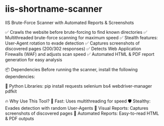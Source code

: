 # iis-shortname-scanner
 IIS Brute-Force Scanner with Automated Reports &amp; Screenshots

✅ Crawls the website before brute-forcing to find known directories
✅ Multithreaded brute-force scanning for maximum speed
✅ Stealth features: User-Agent rotation to evade detection
✅ Captures screenshots of discovered pages (200/302 responses)
✅ Detects Web Application Firewalls (WAF) and adjusts scan speed
✅ Automated HTML & PDF report generation for easy analysis


📦 Dependencies
Before running the scanner, install the following dependencies:

🔹 Python Libraries:
pip install requests selenium bs4 webdriver-manager pdfkit


🔥 Why Use This Tool?
🚀 Fast: Uses multithreading for speed
🛡 Stealthy: Evades detection with random User-Agents
📸 Visual Reports: Captures screenshots of discovered pages
📑 Automated Reports: Easy-to-read HTML & PDF outputs

